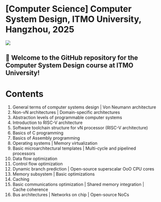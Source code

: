 # \[Computer Science\] Computer System Design, ITMO University, Hangzhou, 2025

![](https://github.com/user-attachments/assets/60c5cd5a-0455-4486-a44e-48398db58f3b)

## 🤩 Welcome to the GitHub repository for the Computer System Design course at ITMO University! 

# Contents

1. General terms of computer systems design | Von Neumann architecture
2. Non-vN architectures | Domain-specific architectures
3. Abstraction levels of programmable computer systems
4. Introduction to RISC-V architecture
5. Software toolchain structure for vN processor (RISC-V architecture)
6. Basics of C programming
7. Basics of Assembly programming
8. Operating systems | Memory virtualization
9. Basic microarchitectural templates | Multi-cycle and pipelined processors
10. Data flow optimization
11. Control flow optimization
12. Dynamic branch prediction | Open-source superscalar OoO CPU cores
13. Memory subsystem | Basic optimizations
14. Caching
15. Basic communications optimization | Shared memory integration | Cache coherence
16. Bus architectures | Networks on chip | Open-source NoCs
